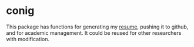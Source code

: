 
# conig

This package has functions for generating my [resume](www.conigrave.com/resume), pushing it to github, and for academic management. It could be reused for other researchers with modification.


